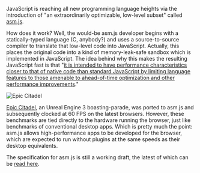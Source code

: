 JavaScript is reaching all new programming language heights via the introduction of "an extraordinarily optimizable, low-level subset" called [asm.js](http://asmjs.org/).

How does it work? Well, the would-be asm.js developer begins with a statically-typed language (C, anybody?) and uses a source-to-source compiler to translate that low-level code into JavaScript. Actually, this places the original code into a kind of memory-leak-safe sandbox which is implemented in JavaScript. The idea behind why this makes the resulting JavaScript fast is that "[it is intended to have performance characteristics closer to that of native code than standard JavaScript by limiting language features to those amenable to ahead-of-time optimization and other performance improvements](http://en.wikipedia.org/wiki/Asm.js)."

![Epic Citadel](http://upload.wikimedia.org/wikipedia/en/9/9c/Epic_Citadel_Screenshot.jpg)

[Epic Citadel](https://www.unrealengine.com/showcase/epic-citadel), an Unreal Engine 3 boasting-parade, was ported to asm.js and subsequently clocked at 60 FPS on the latest browsers. However, these benchmarks are tied directly to the hardware running the browser, just like benchmarks of conventional desktop apps. Which is pretty much the point: asm.js allows high-performance apps to be developed for the browser, which are expected to run without plugins at the same speeds as their desktop equivalents.

The specification for asm.js is still a working draft, the latest of which can be [read here](http://asmjs.org/spec/latest/).
